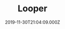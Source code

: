 ---
title: "Looper"
year: 2012
date: 2019-11-30T21:04:09.000Z
permalink: /almanac/movies/2019-11-30-looper/index.html
rating: 3
tmdbid: 59967
---